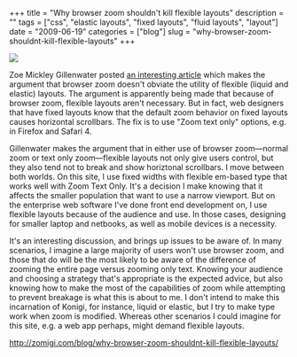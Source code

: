 +++
title = "Why browser zoom shouldn't kill flexible layouts"
description = ""
tags = ["css", "elastic layouts", "fixed layouts", "fluid layouts", "layout"]
date = "2009-06-19"
categories = ["blog"]
slug = "why-browser-zoom-shouldnt-kill-flexible-layouts"
+++



  <div class="notebook-screenshot"><a href="http://zomigi.com/blog/why-browser-zoom-shouldnt-kill-flexible-layouts/"><img id='bluga-thumbnail-1764' class='bluga-thumbnail large' src='http://media.konigi.com/bluga/
wt4a3b8efa6d85f_0.jpg'/></a></div><p>Zoe Mickley Gillenwater posted <a href="http://zomigi.com/blog/why-browser-zoom-shouldnt-kill-flexible-layouts/"> an interesting article</a> which makes the argument that browser zoom doesn't obviate the utility of flexible (liquid and elastic) layouts. The argument is apparently being made that because of browser zoom, flexible layouts aren't necessary. But in fact, web designers that have fixed layouts know that the default zoom behavior on fixed layouts causes horizontal scrollbars. The fix is to use "Zoom text only" options, e.g. in Firefox and Safari 4.</p>
<p>Gillenwater makes the argument that in either use of browser zoom&#8212;normal zoom or text only zoom&#8212;flexible layouts not only give users control, but they also tend not to break and show horiztonal scrollbars. I move between both worlds. On this site, I use fixed widths with flexible em-based type that works well with Zoom Text Only. It's a decision I make knowing that it affects the smaller population that want to use a narrow viewport. But on the enterprise web software I've done front end development on, I use flexible layouts because of the audience and use. In those cases, designing for smaller laptop and netbooks, as well as mobile devices is a necessity.</p>
<p>It's an interesting discussion, and brings up issues to be aware of. In many scenarios, I imagine a large majority of users won't use browser zoom, and those that do will be the most likely to be aware of the difference of zooming the entire page versus zooming only text. Knowing your audience and choosing a strategy that's appropriate is the expected advice, but also knowing how to make the most of the capabilities of zoom while attempting to prevent breakage is what this is about to me. I don't intend to make this incarnation of Konigi, for instance, liquid or elastic, but I try to make type work when zoom is modified. Whereas other scenarios I could imagine for this site, e.g. a web app perhaps, might demand flexible layouts.</p>
    
  <a href="http://zomigi.com/blog/why-browser-zoom-shouldnt-kill-flexible-layouts/">http://zomigi.com/blog/why-browser-zoom-shouldnt-kill-flexible-layouts/</a>
